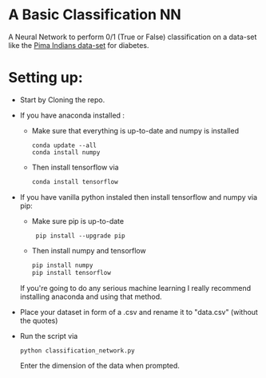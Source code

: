 # A Basic Classification NN
A Neural Network to perform 0/1 (True or False) classification on a data-set like the [Pima Indians data-set](https://www.kaggle.com/kumargh/pimaindiansdiabetescsv) for diabetes.

# Setting up:

- Start by Cloning the repo.

- If you have anaconda installed :

  - Make sure that everything is up-to-date and numpy is installed
  
    ```
    conda update --all
    conda install numpy
    ```
  
  - Then install tensorflow via
  
    ```python
    conda install tensorflow
    ```
- If you have vanilla python instaled then install tensorflow and numpy via pip:

  - Make sure pip is up-to-date

     ```
      pip install --upgrade pip
     ```
   
   - Then install numpy and tensorflow

     ```python
     pip install numpy
     pip install tensorflow
     ```
  If you're going to do any serious machine learning I really recommend installing anaconda and using that method.
 
 - Place your dataset in form of a .csv and rename it to "data.csv" (without the quotes)
 
 - Run the script via
    
    ```python
    python classification_network.py
    ```
    Enter the dimension of the data when prompted.
